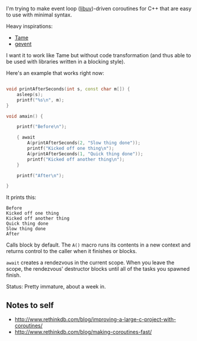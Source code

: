 I'm trying to make event loop ([libuv](https://github.com/joyent/libuv))-driven coroutines for C++ that are easy to use with minimal syntax. 

Heavy inspirations:

- [Tame](https://github.com/okws/sfslite/wiki/tame)
- [gevent](http://www.gevent.org/)

I want it to work like Tame but without code transformation (and thus able to be used with libraries written in a blocking style).

Here's an example that works right now:

```c++

void printAfterSeconds(int s, const char m[]) {
	asleep(s);
	printf("%s\n", m);
}

void amain() {

	printf("Before\n");

	{ await
		A(printAfterSeconds(2, "Slow thing done"));
		printf("Kicked off one thing\n");
		A(printAfterSeconds(1, "Quick thing done"));
		printf("Kicked off another thing\n");
	}

	printf("After\n");

}
```

It prints this:

```
Before
Kicked off one thing
Kicked off another thing
Quick thing done
Slow thing done
After
```

Calls block by default. The `A()` macro runs its contents in a new context and returns control to the caller when it finishes or blocks.

`await` creates a rendezvous in the current scope. When you leave the scope, the rendezvous' destructor blocks until all of the tasks you spawned finish.

Status: Pretty immature, about a week in.

## Notes to self

- http://www.rethinkdb.com/blog/improving-a-large-c-project-with-coroutines/
- http://www.rethinkdb.com/blog/making-coroutines-fast/

